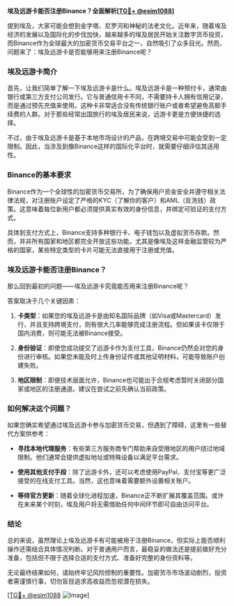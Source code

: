 **埃及远游卡能否注册Binance？全面解析[[TG💪+ @esim1088](https://t.me/s/esim1088)]**

提到埃及，大家可能会想到金字塔、尼罗河和神秘的法老文化。近年来，随着埃及经济的发展以及国际化的步伐加快，越来越多的埃及居民开始关注数字货币投资，而Binance作为全球最大的加密货币交易平台之一，自然吸引了众多目光。然而，问题来了：埃及远游卡是否能够用来注册Binance呢？

### 埃及远游卡简介

首先，让我们简单了解一下埃及远游卡是什么。埃及远游卡是一种预付卡，通常由银行或第三方支付公司发行。它与普通信用卡不同，不需要持卡人拥有信用记录，而是通过预先充值来使用。这种卡非常适合没有传统银行账户或者希望避免高额手续费的人群。对于那些经常出国旅行的埃及居民来说，远游卡更是方便快捷的选择。

不过，由于埃及远游卡是基于本地市场设计的产品，在跨境交易中可能会受到一定限制。因此，当涉及到像Binance这样的国际化平台时，就需要仔细评估其适用性。

### Binance的基本要求

Binance作为一个全球性的加密货币交易所，为了确保用户资金安全并遵守相关法律法规，对注册账户设定了严格的KYC（了解你的客户）和AML（反洗钱）政策。这意味着每位新用户都必须提供真实有效的身份信息，并绑定可验证的支付方式。

具体到支付方式上，Binance支持多种银行卡、电子钱包以及虚拟货币存款。然而，并非所有国家和地区都完全开放这些功能。尤其是像埃及这样金融监管较为严格的国家，某些特定类型的卡片可能无法直接用于注册或充值。

### 埃及远游卡能否注册Binance？

那么回到最初的问题——埃及远游卡究竟能否用来注册Binance呢？

答案取决于几个关键因素：

1. **卡类型**：如果您的埃及远游卡是由知名国际品牌（如Visa或Mastercard）发行，并且支持跨境支付，则有很大几率能够完成注册流程。但如果该卡仅限于国内消费，则可能无法被Binance接受。
   
2. **身份验证**：即使您成功提交了远游卡作为支付工具，Binance仍然会对您的身份进行审核。如果您未能及时上传身份证件或其他证明材料，可能导致账户创建失败。

3. **地区限制**：即便技术层面允许，Binance也可能出于合规考虑暂时关闭部分国家或地区的注册通道。建议在尝试之前先确认当前政策。

### 如何解决这个问题？

如果您确实希望通过埃及远游卡参与加密货币交易，但遇到了障碍，这里有一些替代方案供参考：

- **寻找本地代理服务**：有些第三方服务商专门帮助来自受限地区的用户绕过地域限制。他们通常会提供虚拟地址或特殊设备以满足平台需求。
  
- **使用其他支付手段**：除了远游卡外，还可以考虑使用PayPal、支付宝等更广泛接受的在线支付工具。当然，这也意味着需要额外设置相关账户。

- **等待官方更新**：随着全球化进程加速，Binance正不断扩展其覆盖范围。或许在未来某个时刻，埃及用户将无需借助任何中间环节即可自由访问平台。

### 结论

总的来说，虽然理论上埃及远游卡有可能被用于注册Binance，但实际上能否顺利操作还需结合具体情况判断。对于普通用户而言，最稳妥的做法还是提前做好充分准备，包括但不限于选择合适的支付方式、准备好完整的身份资料等。

无论最终结果如何，请始终牢记风险控制的重要性。加密货币市场波动剧烈，投资者需谨慎行事，切勿盲目追求高收益而忽视潜在损失。

[[TG💪+ @esim1088](https://t.me/s/esim1088) ![Image](https://i.postimg.cc/4NQfJmqS/Snipaste-2025-05-13-00-14-12.png)]